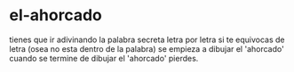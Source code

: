 # el-ahorcado
tienes que ir adivinando la palabra secreta letra por letra si te equivocas de letra (osea no esta dentro de la palabra) se empieza a dibujar el 'ahorcado'
cuando se termine de dibujar el 'ahorcado' pierdes.
